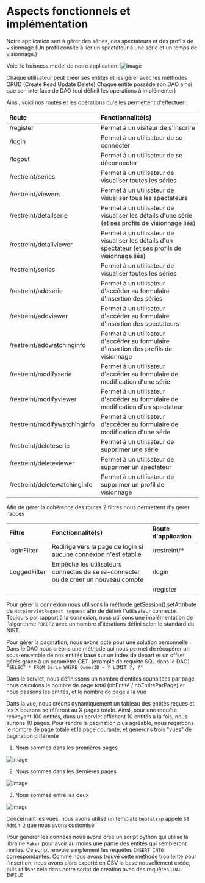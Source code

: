 # Aspects fonctionnels et implémentation
Notre application sert à gérer des séries, des spectateurs et des profils de visionnage (Un profil consite à lier un spectateur à une série et un temps de visionnage.)

Voici le buisness model de notre application:
![image](https://user-images.githubusercontent.com/28777250/68535312-b3598480-0340-11ea-862e-61a03e8e99af.png)

Chaque utilisateur peut créer ses entités et les gérer avec les méthodes CRUD (Create Read Update Delete)
Chaque entité possède son DAO ainsi que son interface de DAO (qui définit les opérations à implémenter)

Ainsi, voici nos routes et les opérations qu'elles permettent d'effectuer :

| Route      | Fonctionnalité(s) |
| :------------ | :------------- |
| /register     | Permet à un visiteur de s'inscrire |
| /login       | Permet à un utilisateur de se connecter |
| /logout       | Permet à un utilisateur de se déconnecter |
| /restreint/series| Permet à un utilisateur de visualiser toutes les séries |
| /restreint/viewers| Permet à un utilisateur de visualiser tous les spectateurs |
| /restreint/detailserie| Permet à un utilisateur de visualiser les détails d'une série (et ses profils de visionnage liés) |
| /restreint/detailviewer| Permet à un utilisateur de visualiser les détails d'un spectateur (et ses profils de visionnage liés)| 
| /restreint/series| Permet à un utilisateur de visualiser toutes les séries |
| /restreint/addserie| Permet à un utilisateur d'accéder au formulaire d'insertion des séries |
| /restreint/addviewer| Permet à un utilisateur d'accéder au formulaire d'insertion des spectateurs |
| /restreint/addwatchinginfo| Permet à un utilisateur d'accéder au formulaire d'insertion des profils de visionnage |
| /restreint/modifyserie| Permet à un utilisateur d'accéder au formulaire de modification d'une série |
| /restreint/modifyviewer| Permet à un utilisateur d'accéder au formulaire de modification d'un spectateur |
| /restreint/modifywatchinginfo| Permet à un utilisateur d'accéder au formulaire de modification d'une série |
| /restreint/deleteserie| Permet à un utilisateur de supprimer une série |
| /restreint/deleteviewer| Permet à un utilisateur de supprimer un spectateur |
| /restreint/deletewatchinginfo| Permet à un utilisateur de supprimer un profil de visionnage |

Afin de gérer la cohérence des routes 2 filtres nous permettent d'y gérer l'accès

| Filtre      | Fonctionnalité(s) | Route d'application |
| :---------- | :------------- | :------------- |
| loginFilter | Redirige vers la page de login si aucune connexion n'est établie | /restreint/* |
| LoggedFilter| Empêche les utilisateurs connectés de se re-connecter ou de créer un nouveau compte | /login |
| | | /register |

Pour gérer la connexion nous utilisons la méthode getSession().setAttribute de `HttpServletRequest request` afin de définir l'utilisateur connecté. Toujours par rapport à la connexion, nous utilisons une implémentation de l'algorithme `PBKDF2` avec un nombre d'itérations défini selon le standard du NIST.

Pour gérer la pagination, nous avons opté pour une solution personnelle :
Dans le DAO nous créons une méthode qui nous permet de récupérer un sous-ensemble de nos entités basé sur un index de départ et un offset gérés grâce à un paramètre GET. (example de requête SQL dans le DAO)
`"SELECT * FROM Serie WHERE OwnerID = ? LIMIT ?, ?"`

Dans le servlet, nous définissons un nombre d'entités souhaitées par page, nous calculons le nombre de page total (nbEntité / nbEntitéParPage) et nous passons les entités, et le nombre de page à la vue

Dans la vue, nous créons dynamiquement un tableau des entités reçues et les X boutons se réferont au X pages totale.
Ainsi, pour une requête renvoyant 100 entités, dans un servlet affichant 10 entités à la fois, nous aurions 10 pages.
Pour rendre la pagination plus agréable, nous regardons le nombre de page totale et la page courante, et générons trois "vues" de pagination différente

1) Nous sommes dans les premières pages

![image](https://user-images.githubusercontent.com/28777250/68535772-1e5a8980-0348-11ea-92d1-c7105fee2877.png)

2) Nous sommes dans les dernières pages

![image](https://user-images.githubusercontent.com/28777250/68535787-3e8a4880-0348-11ea-98ad-cce8a501d67b.png)

3) Nous sommes entre les deux

![image](https://user-images.githubusercontent.com/28777250/68535790-519d1880-0348-11ea-9fb7-d36e56276ecd.png)

Concernant les vues, nous avons utilisé un template `bootstrap` appelé `SB Admin 2` que nous avons customisé

Pour générer les données nous avons créé un script python qui utilise la librairie `Faker` pour avoir au moins une partie des entités qui sembleront réelles. Ce script renvoie simplement les requêtes `INSERT INTO` correspondantes. Comme nous avons trouvé cette méthode trop lente pour l'insertion, nous avons alors exporté en CSV la base nouvellement créée, puis utiliser cela dans notre script de création avec des requêtes `LOAD INFILE`

